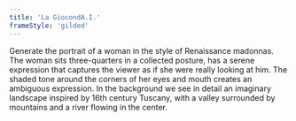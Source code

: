 ```yaml
---
title: 'La GiocondA.I.'
frameStyle: 'gilded'
---
```

Generate the portrait of a woman in the style of Renaissance madonnas. The woman sits three-quarters in a collected posture, has a serene expression that captures the viewer as if she were really looking at him. The shaded tone around the corners of her eyes and mouth creates an ambiguous expression. In the background we see in detail an imaginary landscape inspired by 16th century Tuscany, with a valley surrounded by mountains and a river flowing in the center.
